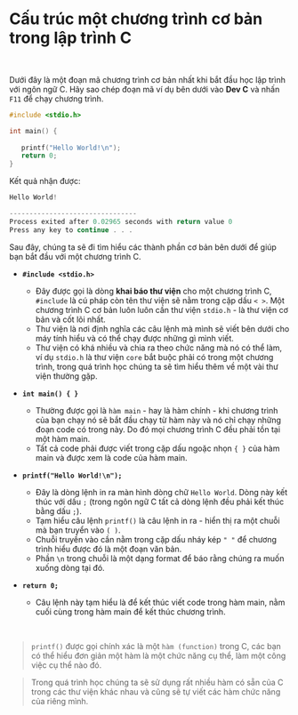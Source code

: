 # Cấu trúc một chương trình cơ bản trong lập trình C

<br />

Dưới đây là một đoạn mã chương trình cơ bản nhất khi bắt đầu học lập trình với ngôn ngữ C.
Hãy sao chép đoạn mã ví dụ bên dưới vào **Dev C** và nhấn `F11` để chạy chương trình.

```C
#include <stdio.h>

int main() {
 
   printf("Hello World!\n");
   return 0;
}
```

Kết quả nhận được:
```C
Hello World!

--------------------------------
Process exited after 0.02965 seconds with return value 0
Press any key to continue . . .
```

Sau đây, chúng ta sẽ đi tìm hiểu các thành phần cơ bản bên dưới để giúp bạn bắt đầu với một chương trình C.

- **`#include <stdio.h>`**
  - Đây được gọi là dòng **khai báo thư viện** cho một chương trình C, `#include` là cú pháp còn tên thư viện sẽ nằm trong cặp dấu `< >`. Một chương trình C cơ bản luôn luôn cần thư viện `stdio.h` - là thư viện cơ bản và cốt lõi nhất.
  - Thư viện là nơi định nghĩa các câu lệnh mà mình sẽ viết bên dưới cho máy tính hiểu và có thể chạy được những gì mình viết.
  - Thư viện có khá nhiều và chia ra theo chức năng mà nó có thể làm, ví dụ `stdio.h` là thư viện `core` bắt buộc phải có trong một chương trình, trong quá trình học chúng ta sẽ tìm hiểu thêm về một vài thư viện thường gặp.

- **`int main() { }`**
  - Thường được gọi là `hàm main` - hay là hàm chính - khi chương trình của bạn chạy nó sẽ bắt đầu chạy từ hàm này và nó chỉ chạy những đoạn code có trong này. Do đó mọi chương trình C đều phải tồn tại một hàm main.
  - Tất cả code phải được viết trong cặp dấu ngoặc nhọn `{ }` của hàm main và được xem là code của hàm main.

- **`printf("Hello World!\n");`**
  - Đây là dòng lệnh in ra màn hình dòng chữ `Hello World`. Dòng này kết thúc với dấu `;` (trong ngôn ngữ C tất cả dòng lệnh đều phải kết thúc bằng dấu `;`).
  - Tạm hiểu câu lệnh `printf()` là câu lệnh in ra - hiển thị ra một chuỗi mà bạn truyển vào `( )`.
  - Chuỗi truyền vào cần nằm trong cặp dấu nháy kép `" "` để chương trình hiểu được đó là một đoạn văn bản.
  - Phần `\n` trong chuỗi là một dạng format để báo rằng chúng ra muốn xuống dòng tại đó.

- **`return 0;`**
  - Câu lệnh này tạm hiểu là để kết thúc viết code trong hàm main, nằm cuối cùng trong hàm main để kết thúc chương trình.

<br />

> `printf()` được gọi chính xác là một `hàm (function)` trong C, các bạn có thể hiểu đơn giản một hàm là một chức năng cụ thể, làm một công việc cụ thể nào đó. 

> Trong quá trình học chúng ta sẽ sử dụng rất nhiều hàm có sẵn của C trong các thư viện khác nhau và cũng sẽ tự viết các hàm chức năng của riêng mình.

<br />

